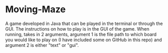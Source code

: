 # Moving-Maze
A game developed in Java that can be played in the terminal or through the GUI. The instructions on how to play is in the GUI of the game. When running, takes in 2 arguments, argument 1 is the file path to which board you would like to play on (I have included some on GitHub in this repo) and argument 2 is either "text" or "gui".

